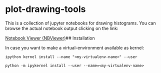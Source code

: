 # plot-drawing-tools

This is a collection of jupyter notebooks for drawing histograms.
You can browse the actual notebook output clicking on the link:

[Notebook Viewer (NBViewer)](https://nbviewer.jupyter.org/github/cerminar/plot-drawing-tools/tree/v147/)## Installation

In case you want to make a virtual-environment available as kernel:

`ipython kernel install --name "<my-virtualenv-name>" --user`

`python -m ipykernel install --user --name=<my-virtualenv-name>`
